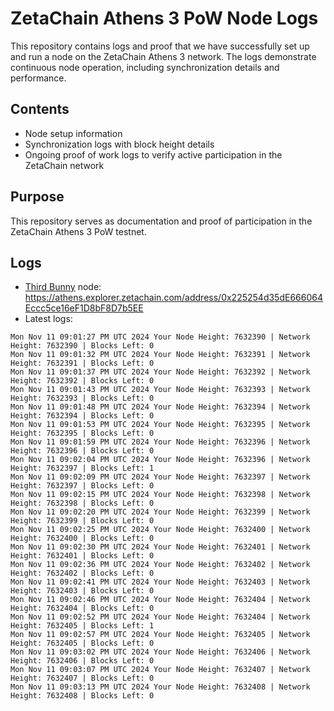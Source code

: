 # ZetaChain Athens 3 PoW Node Logs
This repository contains logs and proof that we have successfully set up and run a node on the ZetaChain Athens 3 network. The logs demonstrate continuous node operation, including synchronization details and performance.

## Contents
- Node setup information
- Synchronization logs with block height details
- Ongoing proof of work logs to verify active participation in the ZetaChain network

## Purpose
This repository serves as documentation and proof of participation in the ZetaChain Athens 3 PoW testnet.

## Logs

- [Third Bunny](https://thirdbunny.xyz/) node: https://athens.explorer.zetachain.com/address/0x225254d35dE666064Eccc5ce16eF1D8bF8D7b5EE
- Latest logs:
```
Mon Nov 11 09:01:27 PM UTC 2024 Your Node Height: 7632390 | Network Height: 7632390 | Blocks Left: 0
Mon Nov 11 09:01:32 PM UTC 2024 Your Node Height: 7632391 | Network Height: 7632391 | Blocks Left: 0
Mon Nov 11 09:01:37 PM UTC 2024 Your Node Height: 7632392 | Network Height: 7632392 | Blocks Left: 0
Mon Nov 11 09:01:43 PM UTC 2024 Your Node Height: 7632393 | Network Height: 7632393 | Blocks Left: 0
Mon Nov 11 09:01:48 PM UTC 2024 Your Node Height: 7632394 | Network Height: 7632394 | Blocks Left: 0
Mon Nov 11 09:01:53 PM UTC 2024 Your Node Height: 7632395 | Network Height: 7632395 | Blocks Left: 0
Mon Nov 11 09:01:59 PM UTC 2024 Your Node Height: 7632396 | Network Height: 7632396 | Blocks Left: 0
Mon Nov 11 09:02:04 PM UTC 2024 Your Node Height: 7632396 | Network Height: 7632397 | Blocks Left: 1
Mon Nov 11 09:02:09 PM UTC 2024 Your Node Height: 7632397 | Network Height: 7632397 | Blocks Left: 0
Mon Nov 11 09:02:15 PM UTC 2024 Your Node Height: 7632398 | Network Height: 7632398 | Blocks Left: 0
Mon Nov 11 09:02:20 PM UTC 2024 Your Node Height: 7632399 | Network Height: 7632399 | Blocks Left: 0
Mon Nov 11 09:02:25 PM UTC 2024 Your Node Height: 7632400 | Network Height: 7632400 | Blocks Left: 0
Mon Nov 11 09:02:30 PM UTC 2024 Your Node Height: 7632401 | Network Height: 7632401 | Blocks Left: 0
Mon Nov 11 09:02:36 PM UTC 2024 Your Node Height: 7632402 | Network Height: 7632402 | Blocks Left: 0
Mon Nov 11 09:02:41 PM UTC 2024 Your Node Height: 7632403 | Network Height: 7632403 | Blocks Left: 0
Mon Nov 11 09:02:46 PM UTC 2024 Your Node Height: 7632404 | Network Height: 7632404 | Blocks Left: 0
Mon Nov 11 09:02:52 PM UTC 2024 Your Node Height: 7632404 | Network Height: 7632405 | Blocks Left: 1
Mon Nov 11 09:02:57 PM UTC 2024 Your Node Height: 7632405 | Network Height: 7632405 | Blocks Left: 0
Mon Nov 11 09:03:02 PM UTC 2024 Your Node Height: 7632406 | Network Height: 7632406 | Blocks Left: 0
Mon Nov 11 09:03:07 PM UTC 2024 Your Node Height: 7632407 | Network Height: 7632407 | Blocks Left: 0
Mon Nov 11 09:03:13 PM UTC 2024 Your Node Height: 7632408 | Network Height: 7632408 | Blocks Left: 0
```
